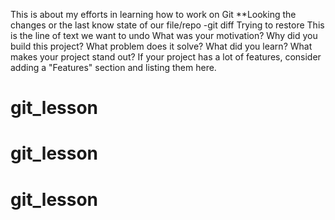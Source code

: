 This is about my efforts in learning how to work on Git
**Looking the changes or the last know state of our file/repo
	-git diff
Trying to restore
This is the line of text we want to undo
What was your motivation?
Why did you build this project?
What problem does it solve?
What did you learn?
What makes your project stand out?
If your project has a lot of features, consider adding a "Features" section and listing them here.
# git_lesson
# git_lesson
# git_lesson
